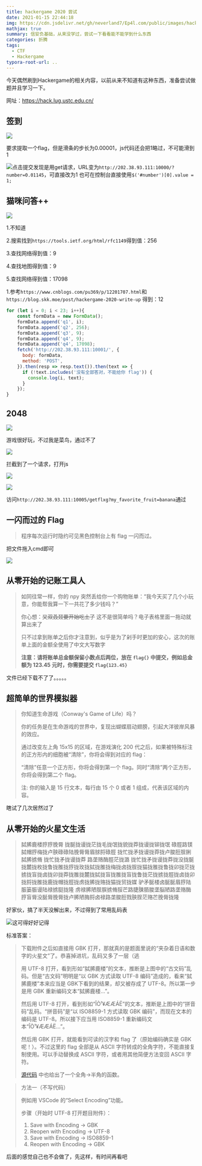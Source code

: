 ```yaml
---
title: hackergame 2020 尝试
date: 2021-01-15 22:44:18
img: https://cdn.jsdelivr.net/gh/neverland7/Ep4l.com/public/images/hackergame-2020-attempt/caigou.jpg
mathjax: true
summary: 信安负基础，从来没学过，尝试一下看看能不能学到什么东西
categories: 折腾
tags:
  - CTF
  - Hackergame
typora-root-url: ..
---
```


今天偶然刷到Hackergame的相关内容，以前从来不知道有这种东西，准备尝试做题并且学习一下。

网址：https://hack.lug.ustc.edu.cn/

## 签到

![](https://cdn.jsdelivr.net/gh/neverland7/Ep4l.com/public/images/hackergame-2020-attempt/image-20210116000201094.png)

要求提取一个flag，但是滑条的步长为0.00001，js代码还会把1略过，不可能滑到1

![](https://cdn.jsdelivr.net/gh/neverland7/Ep4l.com/public/images/hackergame-2020-attempt/image-20210116000645177.png)点击提交发现是用get请求，URL变为`http://202.38.93.111:10000/?number=0.01145`，可直接改为1
也可在控制台直接使用`$('#number')[0].value = 1;`

## 猫咪问答++

![](https://cdn.jsdelivr.net/gh/neverland7/Ep4l.com/public/images/hackergame-2020-attempt/image-20210116001306225.png)

1.不知道

2.搜索找到`https://tools.ietf.org/html/rfc1149`得到值：256

3.查找网络得到值：9

4.查找地图得到值：9

5.查找网络得到值：17098

1.参考`https://www.cnblogs.com/pu369/p/12201707.html`和`https://blog.skk.moe/post/hackergame-2020-write-up`
得到：12

~~~js
for (let i = 0; i < 23; i++){
    const formData = new FormData();
    formData.append('q1', i);
    formData.append('q2', 256);
    formData.append('q3', 9);
    formData.append('q4', 9);
    formData.append('q4', 17098);
    fetch('http://202.38.93.111:10001/', {
      body: formData,
      method: 'POST',
    }).then(resp => resp.text()).then(text => {
      if (!text.includes('没有全部答对，不能给你 flag')) {
        console.log(i, text);
      }
    });
}
~~~

## 2048

![](https://cdn.jsdelivr.net/gh/neverland7/Ep4l.com/public/images/hackergame-2020-attempt/image-20210116011522357.png)

游戏很好玩，不过我是菜鸟，通过不了

![](https://cdn.jsdelivr.net/gh/neverland7/Ep4l.com/public/images/hackergame-2020-attempt/image-20210116012914685.png)

拦截到了一个请求，打开js

![](https://cdn.jsdelivr.net/gh/neverland7/Ep4l.com/public/images/hackergame-2020-attempt/image-20210116013020557.png)

![](https://cdn.jsdelivr.net/gh/neverland7/Ep4l.com/public/images/hackergame-2020-attempt/image-20210116013632841.png)

访问`http://202.38.93.111:10005/getflxg?my_favorite_fruit=banana`通过

## 一闪而过的 Flag

> 程序每次运行时隐约可见黑色控制台上有 flag 一闪而过。

把文件拖入cmd即可

![](https://cdn.jsdelivr.net/gh/neverland7/Ep4l.com/public/images/hackergame-2020-attempt/image-20210116014242933.png)

## 从零开始的记账工具人

>如同往常一样，你的 npy 突然丢给你一个购物账单：“我今天买了几个小玩意，你能帮我算一下一共花了多少钱吗？”
>
>你心想：~~又双叒叕要开始吃土了~~ 这不是很简单吗？电子表格里面一拖动就算出来了
>
>只不过拿到账单之后你才注意到，似乎是为了剁手时更加的安心，这次的账单上面的金额全使用了中文大写数字
>
>**注意：请将账单总金额保留小数点后两位，放在 `flag{}` 中提交，例如总金额为 123.45 元时，你需要提交 `flag{123.45}`**

文件已经下载不了了。。。。。

## 超简单的世界模拟器

>你知道生命游戏（Conway's Game of Life）吗？
>
>你的任务是在生命游戏的世界中，复现出蝴蝶扇动翅膀，引起大洋彼岸风暴的效应。
>
>通过改变左上角 15x15 的区域，在游戏演化 200 代之后，如果被特殊标注的正方形内的细胞被“清除”，你将会得到对应的 flag：
>
>“清除”任意一个正方形，你将会得到第一个 flag。同时“清除”两个正方形，你将会得到第二个 flag。
>
>注: 你的输入是 15 行文本，每行由 15 个 0 或者 1 组成，代表该区域的内容。

瞎试了几次居然过了

## 从零开始的火星文生活

>脦脪鹿楼脝脝脕脣 拢脠拢谩拢茫拢毛拢氓拢貌拢莽拢谩拢铆拢氓 碌脛路镁脦帽脝梅拢卢脥碌碌陆脕脣脣眉脙脟碌脛 拢忙拢矛拢谩拢莽拢卢脧脰脭脷脦脪掳脩 拢忙拢矛拢谩拢莽 路垄赂酶脛茫拢潞
>拢忙拢矛拢谩拢莽拢没拢脠拢麓拢枚拢鲁拢脽拢脝拢玫拢脦拢脽拢梅拢卤拢脭拢猫拢脽拢鲁拢卯拢茫拢掳拢盲拢卤拢卯拢莽拢脽拢麓拢脦拢盲拢脽拢盲拢鲁拢茫拢掳拢脛拢卤拢卯拢脟拢脽拢鹿拢帽拢脛拢虏拢脪拢赂拢猫拢贸拢媒
>驴矛脠楼卤脠脠眉脝陆脤篓脤谩陆禄掳脡拢隆
>虏禄脪陋脭脵掳脩脮芒路脻脨脜脧垄脳陋路垄赂酶脝盲脣没脠脣脕脣拢卢脪陋脢脟卤禄路垄脧脰戮脥脭茫赂芒脕脣拢隆

好家伙，搞了半天没解出来，不过得到了常用乱码表

![这可得好好记得](https://cdn.jsdelivr.net/gh/neverland7/Ep4l.com/public/images/hackergame-2020-attempt/image-20210116021901318.png)

标准答案：

>下载附件之后如直接用 GBK 打开，那就真的是题面里说的“夹杂着日语和数字的火星文”了。恭喜掉进坑，乱码又多了一层（逃
>
>用 UTF-8 打开，看到形如“脦脪鹿楼”的文本，推断是上图中的“古文码”乱码。但是“古文码”明明是“以 GBK 方式读取 UTF-8 编码”造成的，看来“脦脪鹿楼”本来应当是 GBK下看到的结果，却又被存成了 UTF-8。所以第一步是用 GBK 重新编码文本“脦脪鹿楼...”。
>
>然后用 UTF-8 打开，看到形如“ÎÒ¹¥ÆÆÁË”的文本，推断是上图中的“拼音码”乱码。“拼音码”是“以 ISO8859-1 方式读取 GBK 编码”，而现在文本的编码是 UTF-8。所以接下应当用 ISO8859-1 重新编码文本“ÎÒ¹¥ÆÆÁË...”。
>
>然后用 GBK 打开，就能看到可读的汉字和 flag 了（原始编码确实是 GBK 呢！）。不过这里的 flag 全部是从 ASCII 字符转成的全角字符，不能直接复制使用。可以手动替换成 ASCII 字符，或者用其他简便方法变回 ASCII 字符。
>
>[源代码](https://github.com/USTC-Hackergame/hackergame2020-writeups/blob/master/official/从零开始的火星文生活/src/generate_and_solve.py) 中也给出了一个全角->半角的函数。

> 方法一（不写代码）
>
> 例如用 VSCode 的“Select Encoding”功能。
>
> 步骤（开始时 UTF-8 打开题目附件）：
>
> 1. Save with Encoding -> GBK
> 2. Reopen with Encoding -> UTF-8
> 3. Save with Encoding -> ISO8859-1
> 4. Reopen with Encoding -> GBK



后面的感觉自己也不会做了，先这样，有时间再看吧

